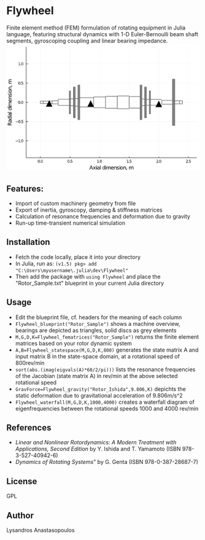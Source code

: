 # Flywheel
Finite element method (FEM) formulation of rotating equipment in Julia language, featuring structural dynamics with 1-D  Euler-Bernoulli beam shaft segments, gyroscoping coupling and linear bearing impedance.\
<img src= "pictures/SampleBlue.PNG"  width="600">

## Features:
* Import of custom machinery geometry from file
* Export of inertia, gyroscopy, damping & stiffness matrices
* Calculation of resonance frequencies and deformation due to gravity
* Run-up time-transient numerical simulation

## Installation
* Fetch the code locally, place it into your directory
* In Julia, run as: `(v1.5) pkg> add "C:\Users\myusername\.julia\dev\Flywheel"`
* Then add the package with `using Flywheel` and place the "Rotor_Sample.txt" blueprint in your current Julia directory


## Usage
* Edit the blueprint file, cf. headers for the meaning of each column
* `Flywheel_blueprint("Rotor_Sample")` shows a machine overview, bearings are depicted as triangles, solid discs as grey elements
* `M,G,D,K=Flywheel_fematrices("Rotor_Sample")` returns the finite element matrices based on your rotor dynamic system
* `A,B=Flywheel_statespace(M,G,D,K,800)` generates the state matrix A and input matrix B in the state-space domain, at a rotational speed of 800rev/min
* `sort(abs.(imag(eigvals(A)*60/2/pi)))` lists the resonance frequencies of the Jacobian (state matrix A) in rev/min at the above selected rotational speed
* `GravForce=Flywheel_gravity("Rotor_Ishida",9.806,K)` depichts the static deformation due to  gravitational acceleration of 9.806m/s^2
* `Flywheel_waterfall(M,G,D,K,1000,4000)` creates a  waterfall diagram of eigenfrequencies between the rotational speeds 1000 and 4000 rev/min

## References
* *Linear and Nonlinear Rotordynamics: A Modern Treatment with Applications, Second Edition* by Y. Ishida and T. Yamamoto (ISBN 978-3-527-40942-6)
* *Dynamics of Rotating Systems*" by G. Genta (ISBN 978-0-387-28687-7)

## License
GPL

## Author
Lysandros Anastasopoulos
